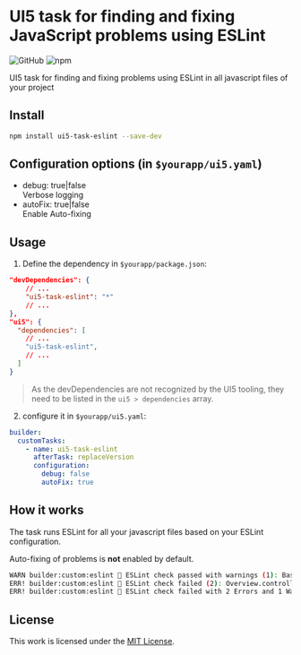 # UI5 task for finding and fixing JavaScript problems using ESLint

![GitHub](https://img.shields.io/github/license/faebulicious/ui5-task-eslint)
![npm](https://img.shields.io/npm/v/ui5-task-eslint)

UI5 task for finding and fixing problems using ESLint in all javascript files of your project

## Install

```bash
npm install ui5-task-eslint --save-dev
```

## Configuration options (in `$yourapp/ui5.yaml`)

- debug: true|false  
  Verbose logging
- autoFix: true|false  
  Enable Auto-fixing

## Usage

1. Define the dependency in `$yourapp/package.json`:

```json
"devDependencies": {
    // ...
    "ui5-task-eslint": "*"
    // ...
},
"ui5": {
  "dependencies": [
    // ...
    "ui5-task-eslint",
    // ...
  ]
}
```

> As the devDependencies are not recognized by the UI5 tooling, they need to be listed in the `ui5 > dependencies` array.

2. configure it in `$yourapp/ui5.yaml`:

```yaml
builder:
  customTasks:
    - name: ui5-task-eslint
      afterTask: replaceVersion
      configuration:
        debug: false
        autoFix: true
```

## How it works

The task runs ESLint for all your javascript files based on your ESLint configuration.

Auto-fixing of problems is **not** enabled by default.

```bash
WARN builder:custom:eslint 🧹 ESLint check passed with warnings (1): BaseController.js
ERR! builder:custom:eslint 🧹 ESLint check failed (2): Overview.controller.js
ERR! builder:custom:eslint 🧹 ESLint check failed with 2 Errors and 1 Warnings
```

## License

This work is licensed under the [MIT License](./LICENSE).
